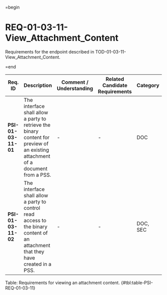 =begin

# REQ-01-03-11-View_Attachment_Content

Requirements for the endpoint described in TOD-01-03-11-View_Attachment_Content.

=end

| Req. ID                        | Description                         | Comment / Understanding                  | Related Candidate Requirements | Category                       |
| ------------------------------ | ----------------------------------- | ---------------------------------------- | ------------------------------ | ------------------------------ |
| __PSI-01-03-11-01__ | The interface shall allow a party to retrieve the binary content for preview of an existing attachment of a document from a PSS. | -                       | -                              | DOC      |
| __PSI-01-03-11-02__ | The interface shall allow a party to control read access to the binary content of an attachment that they have created in a PSS. | -                       | -                              | DOC, SEC |

Table: Requirements for viewing an attachment content. {#tbl:table-PSI-REQ-01-03-11}
